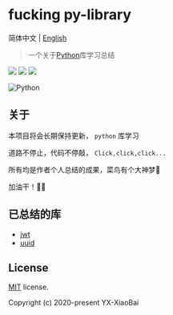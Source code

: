 # fucking py-library

简体中文 | [English](./README.md)

> 一个关于[Python](https://docs.python.org/zh-cn/3/library/index.html)库学习总结

<a href="https://github.com/YX-XiaoBai"><img src="https://img.shields.io/badge/-YX%20XiaoBai-3423A6?style=flat-square&logo=GitHub&logoColor=white"/></a>
<a href="https://blog.csdn.net/weixin_44425934"><img src="https://img.shields.io/badge/CSDN--China-YX%20XiaoBai-D14836?style=flat-square&logo=Blogger&logoColor=#FF5722"/></a>
<a href="https://www.instagram.com/lwins_dean/"><img src="https://img.shields.io/badge/-@lwins_dean-E4405F?style=flat-square&logo=Instagram&logoColor=white"/></a>

![Python](https://img.shields.io/badge/-Python-333333?style=flat&logo=python)

## 关于

本项目将会长期保持更新， `python` 库学习

道路不停止，代码不停敲， `Click,click,click...`

所有均是作者个人总结的成果，菜鸟有个大神梦💫

加油干！💪💪

## 已总结的库

- [jwt](https://github.com/YX-XiaoBai/python-/tree/master/jwt)
- [uuid](https://github.com/YX-XiaoBai/python-/tree/master/uuid)

## License

[MIT](https://github.com/YX-XiaoBai/fucking-py-library) license.

Copyright (c) 2020-present YX-XiaoBai
